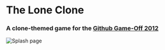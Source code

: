 # The Lone Clone

### A clone-themed game for the [Github Game-Off 2012](https://github.com/github/game-off-2012)

![Splash page](http://i.imgur.com/1ahvg.png)